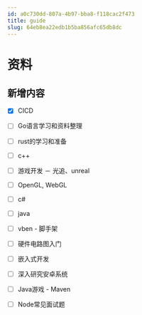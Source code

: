 ```yaml
---
id: a0c730dd-807a-4b97-bba8-f118cac2f473
title: guide
slug: 64eb8ea22edb1b5ba856afc65db8dc
---
```

# 资料

## 新增内容
- [x] CICD
- [ ] Go语言学习和资料整理
- [ ] rust的学习和准备
- [ ] c++
- [ ] 游戏开发 － 光追、unreal
- [ ] OpenGL, WebGL
- [ ] c#
- [ ] java
- [ ] vben - 脚手架
- [ ] 硬件电路图入门
- [ ] 嵌入式开发
- [ ] 深入研究安卓系统
- [ ] Java游戏 - Maven
- [ ] Node常见面试题



